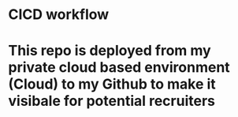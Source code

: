 # CICD workflow

# This repo is deployed from my private cloud based environment (Cloud) to my Github to make it visibale for potential recruiters